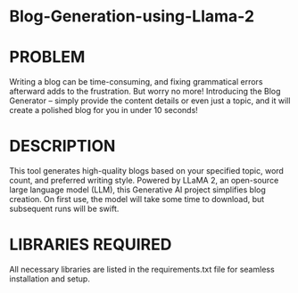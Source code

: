 # Blog-Generation-using-Llama-2
# PROBLEM
Writing a blog can be time-consuming, and fixing grammatical errors afterward adds to the frustration. But worry no more! Introducing the Blog Generator – simply provide the content details or even just a topic, and it will create a polished blog for you in under 10 seconds!

# DESCRIPTION
This tool generates high-quality blogs based on your specified topic, word count, and preferred writing style. Powered by LLaMA 2, an open-source large language model (LLM), this Generative AI project simplifies blog creation. On first use, the model will take some time to download, but subsequent runs will be swift.

# LIBRARIES REQUIRED
All necessary libraries are listed in the requirements.txt file for seamless installation and setup.
